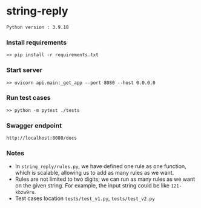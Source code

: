 # string-reply
```
Python version : 3.9.18
```

### Install requirements
```
>> pip install -r requirements.txt
```

### Start server
```
>> uvicorn api.main:_get_app --port 8080 --host 0.0.0.0
```

### Run test cases
```
>> python -m pytest ./tests
```

### Swagger endpoint
```
http://localhost:8080/docs
```


### Notes
- In `string_reply/rules.py`, we have defined one rule as one function, which is scalable, allowing us to add as many rules as we want.
- Rules are not limited to two digits; we can run as many rules as we want on the given string. For example, the input string could be like `121-kbzw9ru`.
- Test cases location `tests/test_v1.py`, `tests/test_v2.py`